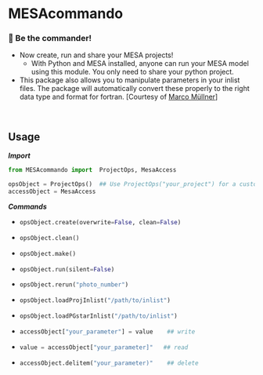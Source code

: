 # MESAcommando

### 🫵 Be the commander! 

* Now create, run and share your MESA projects!
  - With Python and MESA installed, anyone can run your MESA model using this module. You only need to share your python project.
* This package also allows you to manipulate parameters in your inlist files. The package will automatically convert these properly to the right data type and format for fortran. [Courtesy of [Marco Müllner](https://github.com/MarcoMuellner/PyMesaHandler)]

<br>

## Usage

***Import***
```python
from MESAcommando import  ProjectOps, MesaAccess

opsObject = ProjectOps()  ## Use ProjectOps("your_project") for a custom project name
accessObject = MesaAccess

```

***Commands***

* ```python
  opsObject.create(overwrite=False, clean=False)
  ```
* ```python
  opsObject.clean()
  ```
* ```python
  opsObject.make()
  ```
* ```python
  opsObject.run(silent=False)
  ```
* ```python
  opsObject.rerun("photo_number")
  ```
* ```python
  opsObject.loadProjInlist("/path/to/inlist")
  ```
* ```python
  opsObject.loadPGstarInlist("/path/to/inlist")
  ```
* ```python
  accessObject["your_parameter"] = value    ## write
  ```
* ```python
  value = accessObject["your_parameter]"   ## read
  ```
* ```python
  accessObject.delitem("your_parameter)"    ## delete
  ```
